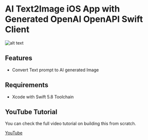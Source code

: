 # AI Text2Image iOS App with Generated OpenAI OpenAPI Swift Client 

![alt text](https://i.ibb.co/9yqxssY/promo.png)

## Features
- Convert Text prompt to AI generated Image

## Requirements
- Xcode with Swift 5.8 Toolchain

## YouTube Tutorial
You can check the full video tutorial on building this from scratch.

[YouTube](https://www.youtube.com/watch?v=6WAqa6WOOSI&t=0s)
